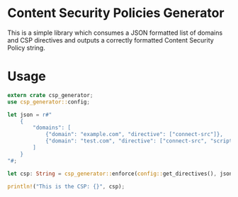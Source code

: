 # Content Security Policies Generator

This is a simple library which consumes a JSON formatted list of domains and CSP directives and outputs a correctly formatted Content Security Policy string.

# Usage

```rust
extern crate csp_generator;
use csp_generator::config;

let json = r#"
    {
        "domains": [
            {"domain": "example.com", "directive": ["connect-src"]},
            {"domain": "test.com", "directive": ["connect-src", "script-src"]}
        ]
    }
"#;

let csp: String = csp_generator::enforce(config::get_directives(), json);

println!("This is the CSP: {}", csp);
```